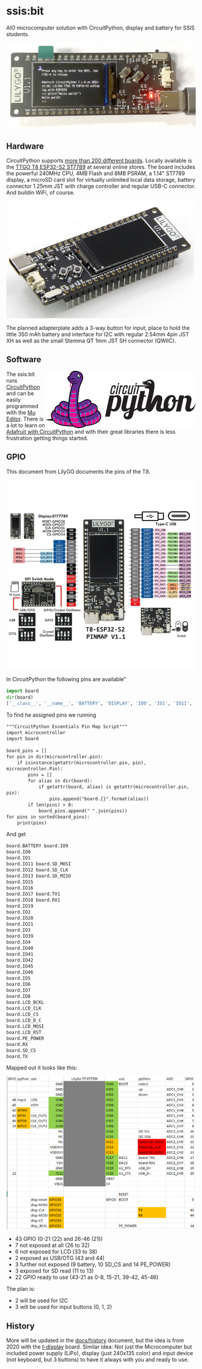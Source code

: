 # ssis:bit

AIO microcomputer solution with CircuitPython, display and battery for SSIS students.

![T8 running CircuitPython](ssis.bit_2022-01-06.jpg)

## Hardware

CircuitPython supports [more than 200 different boards](https://circuitpython.org/downloads). Locally available is the [TTGO T8 ESP32-S2 ST7789](https://circuitpython.org/board/lilygo_ttgo_t8_s2_st7789/) at several online stores. The board includes the powerful 240MHz CPU, 4MB Flash and 8MB PSRAM, a 1.14" ST7789 display, a microSD card slot for virtually unlimited local data storage, battery connector 1.25mm JST with charge controller and regular USB-C connector. And buildin WiFi, of course.

![LILYGO T8](T8.jpg)

The planned adapterplate adds a 3-way button for input, place to hold the little 350 mAh battery and interface for I2C with regular 2.54mm 4pin JST XH as well as the small Stemma QT 1mm JST SH connector (QWIIC).

## Software

<img src="circuitpython.png" align="right">

The ssis:bit runs [CircuitPython](https://circuitpython.org/) and can be easily programmed with the [Mu Editor](https://codewith.mu/en/). There is a lot to learn on [Adafruit with CircuitPython]() and with their great libraries there is less frustration getting things started.

## GPIO

This document from LilyGO documents the pins of the T8.

![T8 pinmap](T8-pinmap.jpg)

In CircuitPython the following pins are available"

``` py
import board
dir(board)
['__class__', '__name__', 'BATTERY', 'DISPLAY', 'IO0', 'IO1', 'IO11', 'IO12', 'IO13', 'IO15', 'IO16', 'IO17', 'IO18', 'IO19', 'IO2', 'IO20', 'IO21', 'IO3', 'IO39', 'IO4', 'IO40', 'IO41', 'IO42', 'IO45', 'IO46', 'IO5', 'IO6', 'IO7', 'IO8', 'IO9', 'LCD_BCKL', 'LCD_CLK', 'LCD_CS', 'LCD_D_C', 'LCD_MOSI', 'LCD_RST', 'PE_POWER', 'RX', 'RX1', 'SD_CLK', 'SD_CS', 'SD_MISO', 'SD_MOSI', 'TX', 'TX1', 'board_id']
```

To find he assigned pins we running
```
"""CircuitPython Essentials Pin Map Script"""
import microcontroller
import board

board_pins = []
for pin in dir(microcontroller.pin):
    if isinstance(getattr(microcontroller.pin, pin), microcontroller.Pin):
        pins = []
        for alias in dir(board):
            if getattr(board, alias) is getattr(microcontroller.pin, pin):
                pins.append("board.{}".format(alias))
        if len(pins) > 0:
            board_pins.append(" ".join(pins))
for pins in sorted(board_pins):
    print(pins)
```

And get

```
board.BATTERY board.IO9
board.IO0
board.IO1
board.IO11 board.SD_MOSI
board.IO12 board.SD_CLK
board.IO13 board.SD_MISO
board.IO15
board.IO16
board.IO17 board.TX1
board.IO18 board.RX1
board.IO19
board.IO2
board.IO20
board.IO21
board.IO3
board.IO39
board.IO4
board.IO40
board.IO41
board.IO42
board.IO45
board.IO46
board.IO5
board.IO6
board.IO7
board.IO8
board.LCD_BCKL
board.LCD_CLK
board.LCD_CS
board.LCD_D_C
board.LCD_MOSI
board.LCD_RST
board.PE_POWER
board.RX
board.SD_CS
board.TX
```

Mapped out it looks like this:

![GPIO pins T8](GPIO.png)

- 43 GPIO (0-21 (22) and 26-46 (21))
- 7 not exposed at all (26 to 32)
- 6 not exposed for LCD (33 to 38)
- 2 exposed as USB/OTG (43 and 44)
- 3 further not exposed (9 battery, 10 SD_CS and 14 PE_POWER)
- 3 exposed for SD read (11 to 13)
- 22 GPIO ready to use (43-21 as 0-8, 15-21, 39-42, 45-46)

The plan is:

- 2 will be used for I2C
- 3 will be used for input buttons (0, 1, 2)


## History

More will be updated in the [docs/history](./history) document, but the idea is from 2020 with the [t-display](https://github.com/kreier/t-display) board. Similar idea: Not just the Microcomputer but included power supply (LiPo), display (just 240x135 color) and input device (not keyboard, but 3 buttons) to have it always with you and ready to use.
